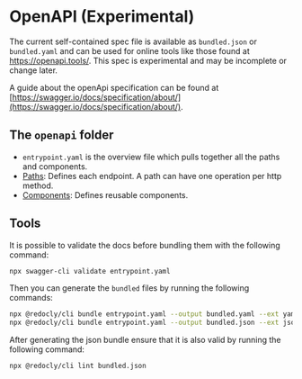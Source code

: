 # OpenAPI (Experimental)

The current self-contained spec file is available as `bundled.json` or `bundled.yaml` and can be used for online tools like those found at <https://openapi.tools/>.
This spec is experimental and may be incomplete or change later.

A guide about the openApi specification can be found at [https://swagger.io/docs/specification/about/](https://swagger.io/docs/specification/about/).


## The `openapi` folder

* `entrypoint.yaml` is the overview file which pulls together all the paths and components.
* [Paths](paths/README.md): Defines each endpoint.  A path can have one operation per http method.
* [Components](components/README.md): Defines reusable components.

## Tools

It is possible to validate the docs before bundling them with the following
command:

```bash
npx swagger-cli validate entrypoint.yaml
```

Then you can generate the `bundled` files by running the following commands:

```bash
npx @redocly/cli bundle entrypoint.yaml --output bundled.yaml --ext yaml
npx @redocly/cli bundle entrypoint.yaml --output bundled.json --ext json
```

After generating the json bundle ensure that it is also valid by running the following command:

```bash
npx @redocly/cli lint bundled.json
```
